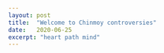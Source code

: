 ```yaml
---
layout: post
title:  "Welcome to Chinmoy controversies"
date:   2020-06-25
excerpt: "heart path mind"
---
```

